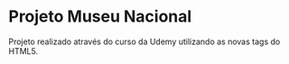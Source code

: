 # Projeto Museu Nacional
 Projeto realizado através do curso da Udemy utilizando as novas tags do HTML5.
